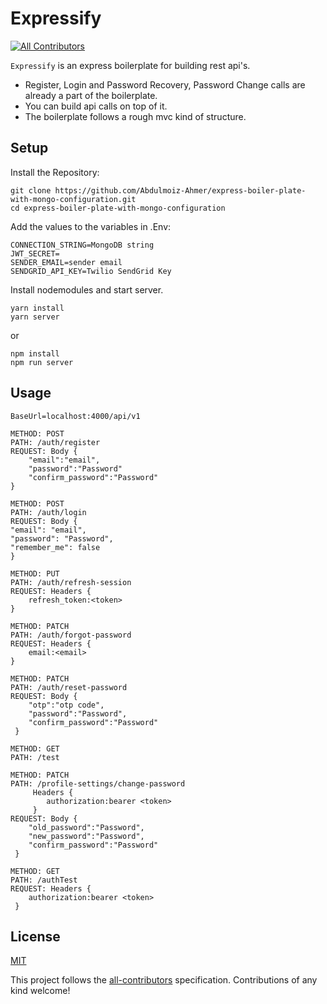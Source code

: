 # Expressify

<!-- ALL-CONTRIBUTORS-BADGE:START - Do not remove or modify this section -->

[![All Contributors](https://img.shields.io/badge/all_contributors-1-orange.svg?style=flat-square)](#contributors-)

<!-- ALL-CONTRIBUTORS-BADGE:END -->

`Expressify` is an express boilerplate for building rest api's.

- Register, Login and Password Recovery, Password Change calls are already a part of the boilerplate.
- You can build api calls on top of it.
- The boilerplate follows a rough mvc kind of structure.

## Setup

Install the Repository:

```
git clone https://github.com/Abdulmoiz-Ahmer/express-boiler-plate-with-mongo-configuration.git
cd express-boiler-plate-with-mongo-configuration
```

Add the values to the variables in .Env:

```
CONNECTION_STRING=MongoDB string
JWT_SECRET=
SENDER_EMAIL=sender email
SENDGRID_API_KEY=Twilio SendGrid Key
```

Install nodemodules and start server.

```
yarn install
yarn server
```

or

```
npm install
npm run server
```

## Usage

```
BaseUrl=localhost:4000/api/v1
```

```
METHOD: POST  
PATH: /auth/register
REQUEST: Body {
    "email":"email",
    "password":"Password"
    "confirm_password":"Password"
}
```

```
METHOD: POST 
PATH: /auth/login
REQUEST: Body {
"email": "email",
"password": "Password",
"remember_me": false
}
```

```
METHOD: PUT 
PATH: /auth/refresh-session
REQUEST: Headers {
    refresh_token:<token>
}
```

```
METHOD: PATCH  
PATH: /auth/forgot-password
REQUEST: Headers {
    email:<email>
}
```

```
METHOD: PATCH  
PATH: /auth/reset-password
REQUEST: Body {
    "otp":"otp code",
    "password":"Password",
    "confirm_password":"Password"
 }
```

```
METHOD: GET  
PATH: /test
```

```
METHOD: PATCH  
PATH: /profile-settings/change-password
     Headers {
        authorization:bearer <token>
     }
REQUEST: Body {
    "old_password":"Password",
    "new_password":"Password",
    "confirm_password":"Password"
 }
```

```
METHOD: GET  
PATH: /authTest
REQUEST: Headers {
    authorization:bearer <token>
 }
```

## License

[MIT](https://opensource.org/licenses/mit-license.html)

<!-- ALL-CONTRIBUTORS-LIST:END -->

This project follows the [all-contributors](https://github.com/all-contributors/all-contributors) specification. Contributions of any kind welcome!
